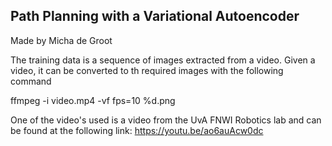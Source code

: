 ## Path Planning with a Variational Autoencoder
Made by Micha de Groot

The training data is a sequence of images extracted from a video. Given a video, it can be converted to th required images with the following command

ffmpeg -i video.mp4 -vf fps=10 %d.png

One of the video's used is a video from the UvA FNWI Robotics lab and can be found at the following link:
https://youtu.be/ao6auAcw0dc

